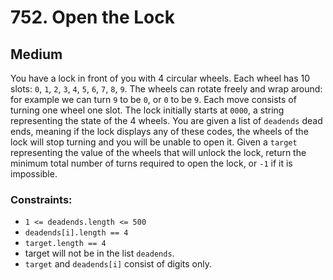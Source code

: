 # 752. Open the Lock

## Medium

You have a lock in front of you with 4 circular wheels. Each wheel has 10
slots: `0`, `1`, `2`, `3`, `4`, `5`, `6`, `7`, `8`, `9`. The wheels can rotate freely and wrap around: for example we
can turn `9` to be `0`, or `0` to be `9`. Each move consists of turning one wheel one slot. The lock initially starts
at `0000`, a string representing the state of the 4 wheels. You are given a list of `deadends` dead ends, meaning if the
lock displays any of these codes, the wheels of the lock will stop turning and you will be unable to open it. Given
a `target` representing the value of the wheels that will unlock the lock, return the minimum total number of turns
required to open the lock, or `-1` if it is impossible.

### Constraints:

- `1 <= deadends.length <= 500`
- `deadends[i].length == 4`
- `target.length == 4`
- target will not be in the list `deadends`.
- `target` and `deadends[i]` consist of digits only.
